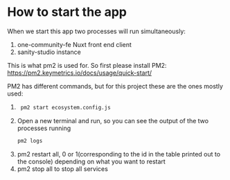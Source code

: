 # How to start the app

When we start this app two processes will run simultaneously:
1. one-community-fe Nuxt front end client
2. sanity-studio instance 

This is what pm2 is used for. So first please install PM2: https://pm2.keymetrics.io/docs/usage/quick-start/ 

PM2 has different commands, but for this project these are the ones mostly used:
1. ```bash
    pm2 start ecosystem.config.js
    ```
2. Open a new terminal and run, so you can see the output of the two processes running
    ```bash
    pm2 logs
    ```
3. pm2 restart all, 0 or 1(corresponding to the id in the table printed out to the console) depending on what you want to restart
4. pm2 stop all to stop all services
